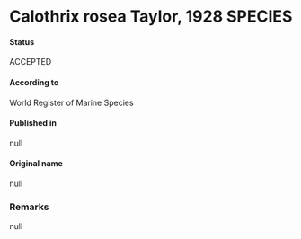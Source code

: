 # Calothrix rosea Taylor, 1928 SPECIES

#### Status
ACCEPTED

#### According to
World Register of Marine Species

#### Published in
null

#### Original name
null

### Remarks
null